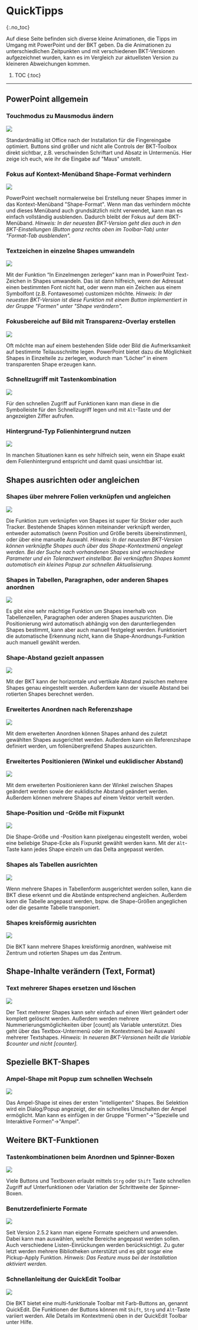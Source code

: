 # QuickTipps
{:.no_toc}

Auf diese Seite befinden sich diverse kleine Animationen, die Tipps im Umgang mit PowerPoint und der BKT geben. Da die Animationen zu unterschiedlichen Zeitpunkten und mit verschiedenen BKT-Versionen aufgezeichnet wurden, kann es im Vergleich zur aktuellsten Version zu kleineren Abweichungen kommen.

1. TOC
{:toc}


<!-- 1. [PowerPoint allgemein](#powerpoint-allgemein)
   1. [Touchmodus zu Mausmodus ändern](#touchmodus-zu-mausmodus-ändern)
   1. [Fokus auf Kontext-Menüband Shape-Format verhindern](#fokus-auf-kontext-menüband-shape-format-verhindern)
   1. [Textzeichen in einzelne Shapes umwandeln](#textzeichen-in-einzelne-shapes-umwandeln)
   1. [Fokusbereiche auf Bild mit Transparenz-Overlay erstellen](#fokusbereiche-auf-bild-mit-transparenz-overlay-erstellen)
   1. Schnellzugriff mit Tastenkombination
   1. Hintergrund-Typ Folienhintergrund nutzen
1. [Shapes ausrichten oder angleichen](#shapes-ausrichten-oder-angleichen)
   1. [Shapes über mehrere Folien verknüpfen und angleichen](#shapesüber-mehrere-folien-verknüpfen-und-angleichen)
   1. [Shapes in Tabellen, Paragraphen, oder anderen Shapes anordnen](#shapes-in-tabellen-paragraphen-oder-anderen-shapes-anordnen)
   1. Shape-Abstand gezielt anpassen
   1. Erweitertes Anordnen nach Referenzshape
   1. Erweitertes Positionieren (Winkel und euklidischer Abstand)
   1. Shape-Position und -Größe mit Fixpunkt
   1. Shapes als Tabellen ausrichten
   1. Shapes kreisförmig ausrichten
1. [Shape-Inhalte verändern (Text, Format)](#shape-inhalte-verändern-text-format)
   1. [Text mehrerer Shapes ersetzen und löschen](#text-mehrerer-shapes-ersetzen-und-löschen)
   1. Sprache für Rechtschreibprüfung festlegen
   1. Formate mehrerer Shapes angleichen
   1. Shapes skalieren
1. [Spezielle BKT-Shapes](#spezielle-bkt-shapes)
   1. [Ampel-Shape mit Popup zum schnellen Wechseln](#ampel-shape-mit-popup-zum-schnellen-wechseln)
   1. Harvey-Balls einfügen
   1. Agenda einfügen und aktualisieren
   1. Shape-Tabelle anlegen
   1. Aktualisierbare Folien-Thumbnails anlegen
1. [Weitere BKT-Funktionen](#weitere-bkt-funktionen)
   1. [Tastenkombinationen beim Anordnen und Spinner-Boxen](#tastenkombinationen-beim-anordnen-und-spinner-boxen)
   1. [Schnellanleitung der QuickEdit Toolbar](#schnellanleitung-der-quickedit-toolbar)
   1. [Benutzerdefinierte Formate/Style](#benutzerdefinierte-formate)
   1. Ungenutzte Folienlayouts löschen
   1. Eigene Shape-Library anlegen
   1. Chart-Library mit Folienmastern
   1. Shapes gezielt auswählen
   1. Icons mit Icon-Fonts
   1. Shapes teilen oder vervielfachen
   1. Shape-Statistiken anzeigen
   1. Folien-Notizen anlegen und löschen
   1. Toolbar-Themes und Einstellungen
1. *more to come...* -->

---

## PowerPoint allgemein

### Touchmodus zu Mausmodus ändern

<img loading="lazy" src="documentation/quicktipps/touchmodus.gif">

Standardmäßig ist Office nach der Installation für die Fingereingabe optimiert. Buttons sind größer und nicht alle Controls der BKT-Toolbox direkt sichtbar, z.B. verschwinden Schriftart und Absatz in Untermenüs. Hier zeige ich euch, wie ihr die Eingabe auf "Maus" umstellt.

### Fokus auf Kontext-Menüband Shape-Format verhindern

<img loading="lazy" src="documentation/quicktipps/formattab.gif">

PowerPoint wechselt normalerweise bei Erstellung neuer Shapes immer in das Kontext-Menüband "Shape-Format". Wenn man das verhindern möchte und dieses Menüband auch grundsätzlich nicht verwendet, kann man es einfach vollständig ausblenden. Dadurch bleibt der Fokus auf dem BKT-Menüband.
_Hinweis: In der neuesten BKT-Version geht dies auch in den BKT-Einstellungen (Button ganz rechts oben im Toolbar-Tab) unter "Format-Tab ausblenden"._

### Textzeichen in einzelne Shapes umwandeln

<img loading="lazy" src="documentation/quicktipps/zeichen2shape.gif">

Mit der Funktion “In Einzelmengen zerlegen” kann man in PowerPoint Text-Zeichen in Shapes umwandeln. Das ist dann hilfreich, wenn der Adressat einen bestimmten Font nicht hat, oder wenn man ein Zeichen aus einem Symbolfont (z.B. Fontawesome) customizen möchte.
_Hinweis: In der neuesten BKT-Version ist diese Funktion mit einem Button implementiert in der Gruppe "Formen" unter "Shape verändern"._

### Fokusbereiche auf Bild mit Transparenz-Overlay erstellen

<img loading="lazy" src="documentation/quicktipps/transparenz-overlay.gif">

Oft möchte man auf einem bestehenden Slide oder Bild die Aufmerksamkeit auf bestimmte Teilausschnitte legen. PowerPoint bietet dazu die Möglichkeit Shapes in Einzelteile zu zerlegen, wodurch man “Löcher” in einem transparenten Shape erzeugen kann.

### Schnellzugriff mit Tastenkombination

<img loading="lazy" src="documentation/quicktipps/quickaccessbar-alt.gif">

Für den schnellen Zugriff auf Funktionen kann man diese in die Symbolleiste für den Schnellzugriff legen und mit `Alt`-Taste und der angezeigten Ziffer aufrufen.

### Hintergrund-Typ Folienhintergrund nutzen

<img loading="lazy" src="documentation/quicktipps/shape-fill-background.gif">

In manchen Situationen kann es sehr hilfreich sein, wenn ein Shape exakt dem Folienhintergrund entspricht und damit quasi unsichtbar ist.


## Shapes ausrichten oder angleichen

### Shapes über mehrere Folien verknüpfen und angleichen

<img loading="lazy" src="documentation/quicktipps/linkedshapes.gif">

Die Funktion zum verknüpfen von Shapes ist super für Sticker oder auch Tracker. Bestehende Shapes können miteinander verknüpft werden, entweder automatisch (wenn Position und Größe bereits übereinstimmen), oder über eine manuelle Auswahl.
_Hinweis: In der neuesten BKT-Version können verknüpfte Shapes auch über das Shape-Kontextmenü angelegt werden. Bei der Suche nach vorhandenen Shapes sind verschiedene Parameter und ein Toleranzwert einstellbar. Bei verknüpften Shapes kommt automatisch ein kleines Popup zur schnellen Aktualisierung._

### Shapes in Tabellen, Paragraphen, oder anderen Shapes anordnen

<img loading="lazy" src="documentation/quicktipps/shapes_shapes_alignment.gif">

Es gibt eine sehr mächtige Funktion um Shapes innerhalb von Tabellenzellen, Paragraphen oder anderen Shapes auszurichten. Die Positionierung wird automatisch abhängig von den darunterliegenden Shapes bestimmt, kann aber auch manuell festgelegt werden. Funktioniert die automatische Erkennung nicht, kann die Shape-Anordnungs-Funktion auch manuell gewählt werden.

### Shape-Abstand gezielt anpassen

<img loading="lazy" src="documentation/quicktipps/shape-spacing.gif">

Mit der BKT kann der horizontale und vertikale Abstand zwischen mehrere Shapes genau eingestellt werden. Außerdem kann der visuelle Abstand bei rotierten Shapes berechnet werden.

### Erweitertes Anordnen nach Referenzshape

<img loading="lazy" src="documentation/quicktipps/shape-align-extended2.gif">

Mit dem erweiterten Anordnen können Shapes anhand des zuletzt gewählten Shapes ausgerichtet werden. Außerdem kann ein Referenzshape definiert werden, um folienübergreifend Shapes auszurichten.

### Erweitertes Positionieren (Winkel und euklidischer Abstand)

<img loading="lazy" src="documentation/quicktipps/shape-align-extended5.gif">

Mit dem erweiterten Positionieren kann der Winkel zwischen Shapes geändert werden sowie der euklidische Abstand geändert werden. Außerdem können mehrere Shapes auf einem Vektor verteilt werden.

### Shape-Position und -Größe mit Fixpunkt

<img loading="lazy" src="documentation/quicktipps/shape-size-locpin2.gif">

Die Shape-Größe und -Position kann pixelgenau eingestellt werden, wobei eine beliebige Shape-Ecke als Fixpunkt gewählt werden kann. Mit der `Alt`-Taste kann jedes Shape einzeln um das Delta angepasst werden.

### Shapes als Tabellen ausrichten

<img loading="lazy" src="documentation/quicktipps/shape-align-table4.gif">

Wenn mehrere Shapes in Tabellenform ausgerichtet werden sollen, kann die BKT diese erkennt und die Abstände entsprechend angleichen. Außerdem kann die Tabelle angepasst werden, bspw. die Shape-Größen angeglichen oder die gesamte Tabelle transponiert.

### Shapes kreisförmig ausrichten

<img loading="lazy" src="documentation/quicktipps/shape-align-circle2.gif">

Die BKT kann mehrere Shapes kreisförmig anordnen, wahlweise mit Zentrum und rotierten Shapes um das Zentrum.


## Shape-Inhalte verändern (Text, Format)

### Text mehrerer Shapes ersetzen und löschen

<img loading="lazy" src="documentation/quicktipps/text_replace.gif">

Der Text mehrerer Shapes kann sehr einfach auf einen Wert geändert oder komplett gelöscht werden. Außerdem werden mehrere Nummerierungsmöglichkeiten über \[count\] als Variable unterstützt. Dies geht über das Textbox-Untermenü oder im Kontextmenü bei Auswahl mehrerer Textshapes.
_Hinweis: In neueren BKT-Versionen heißt die Variable $counter und nicht \[counter\]._


## Spezielle BKT-Shapes

### Ampel-Shape mit Popup zum schnellen Wechseln

<img loading="lazy" src="documentation/quicktipps/ampel.gif">

Das Ampel-Shape ist eines der ersten "intelligenten" Shapes. Bei Selektion wird ein Dialog/Popup angezeigt, der ein schnelles Umschalten der Ampel ermöglicht. Man kann es einfügen in der Gruppe "Formen"->"Spezielle und Interaktive Formen"->"Ampel".


## Weitere BKT-Funktionen

### Tastenkombinationen beim Anordnen und Spinner-Boxen

<img loading="lazy" src="documentation/quicktipps/samesize.gif">

Viele Buttons und Textboxen erlaubt mittels `Strg` oder `Shift` Taste schnellen Zugriff auf Unterfunktionen oder Variation der Schrittweite der Spinner-Boxen.

### Benutzerdefinierte Formate

<img loading="lazy" src="documentation/quicktipps/customformats.gif">

Seit Version 2.5.2 kann man eigene Formate speichern und anwenden. Dabei kann man auswählen, welche Bereiche angepasst werden sollen. Auch verschiedene Listen-Einrückungen werden berücksichtigt. Zu guter letzt werden mehrere Bibliotheken unterstützt und es gibt sogar eine Pickup-Apply Funktion. _Hinweis: Das Feature muss bei der Installation aktiviert werden._

### Schnellanleitung der QuickEdit Toolbar

<img loading="lazy" src="documentation/quicktipps/quickedit.gif">

Die BKT bietet eine multi-funktionale Toolbar mit Farb-Buttons an, genannt QuickEdit. Die Funktionen der Buttons können mit `Shift`, `Strg` und `Alt`-Taste variiert werden. Alle Details im Kontextmenü oben in der QuickEdit Toolbar unter Hilfe.
